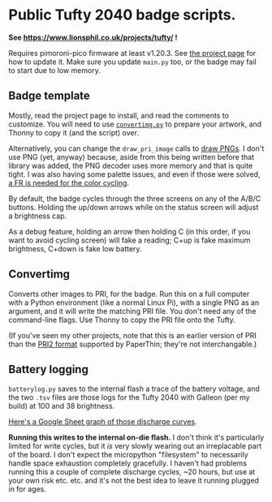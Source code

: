 # Public Tufty 2040 badge scripts.

**See https://www.lionsphil.co.uk/projects/tufty/ !**

Requires pimoroni-pico firmware at least v1.20.3.
See [the project page](https://www.lionsphil.co.uk/projects/tufty/#software) for how to update it.
Make sure you update `main.py` too, or the badge may fail to start due to low memory.

## Badge template

Mostly, read the project page to install, and read the comments to customize.
You will need to use [`convertimg.py`](https://github.com/LionsPhil/tufty-badge/blob/main/convertimg.py) to prepare your artwork, and Thonny to copy it (and the script) over.

Alternatively, you can change the `draw_pri_image` calls to [draw PNGs](https://github.com/pimoroni/pimoroni-pico/blob/main/micropython/modules/picographics/README.md#png-files).
I don't use PNG (yet, anyway) because, aside from this being written before that library was added, the PNG decoder uses more memory and that is quite tight.
I was also having some palette issues, and even if those were solved, [a FR is needed for the color cycling](https://github.com/pimoroni/pimoroni-pico/issues/994).

By default, the badge cycles through the three screens on any of the A/B/C buttons.
Holding the up/down arrows while on the status screen will adjust a brightness cap.

As a debug feature, holding an arrow then holding C (in this order, if you want to avoid cycling screen) will fake a reading; C+up is fake maximum brightness, C+down is fake low battery.

## Convertimg

Converts other images to PRI, for the badge.
Run this on a full computer with a Python environment (like a normal Linux Pi), with a single PNG as an argument, and it will write the matching PRI file.
You don't need any of the command-line flags.
Use Thonny to copy the PRI file onto the Tufty.

(If you've seen my other projects, note that this is an earlier version of PRI than the [PRI2 format](https://github.com/LionsPhil/inkyframe/blob/main/paperthin-server/picorle.py) supported by PaperThin; they're not interchangable.)

## Battery logging

`batterylog.py` saves to the internal flash a trace of the battery voltage, and the two `.tsv` files are those logs for the Tufty 2040 with Galleon (per my build) at 100 and 38 brightness.

[Here's a Google Sheet graph of those discharge curves](https://docs.google.com/spreadsheets/d/e/2PACX-1vTpXWoz99pME7_Eg6EC-DJmQJ_aJ-16jAAGRj1O2WEDJUSpAIutcpOC87QMvEgqXW92cx7S__0H1vUt/pubhtml?gid=483157513&single=true).

**Running this writes to the internal on-die flash.**
I don't think it's particularly limited for write cycles, but it *is* very slowly wearing out an irreplacable part of the board.
I don't expect the micropython "filesystem" to necessarily handle space exhaustion completely gracefully.
I haven't had problems running this a couple of complete discharge cycles, ~20 hours, but use at your own risk etc. etc. and it's not the best idea to leave it running plugged in for ages.
